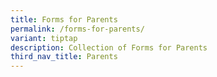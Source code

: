 ```yaml
---
title: Forms for Parents
permalink: /forms-for-parents/
variant: tiptap
description: Collection of Forms for Parents
third_nav_title: Parents
---
```

